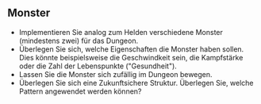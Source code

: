 ## Monster

- Implementieren Sie analog zum Helden verschiedene Monster (mindestens zwei) für das Dungeon.
- Überlegen Sie sich, welche Eigenschaften die Monster haben sollen. Dies könnte beispielsweise die Geschwindkeit sein, die Kampfstärke oder die Zahl der Lebenspunkte ("Gesundheit").
- Lassen Sie die Monster sich zufällig im Dungeon bewegen.
- Überlegen Sie sich eine Zukunftsichere Struktur. Überlegen Sie, welche Pattern angewendet werden können?
